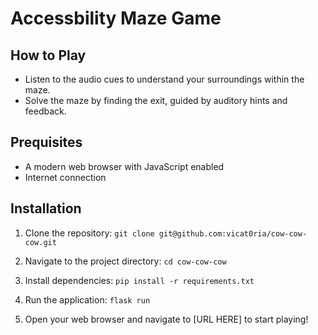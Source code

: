 # Accessbility Maze Game

## How to Play

- Listen to the audio cues to understand your surroundings within the maze.
- Solve the maze by finding the exit, guided by auditory hints and feedback.

## Prequisites 

- A modern web browser with JavaScript enabled
- Internet connection

## Installation

1. Clone the repository:
`git clone git@github.com:vicat0ria/cow-cow-cow.git`

2. Navigate to the project directory:
`cd cow-cow-cow`

3. Install dependencies:
`pip install -r requirements.txt`

4. Run the application:
`flask run`

5. Open your web browser and navigate to [URL HERE] to start playing!